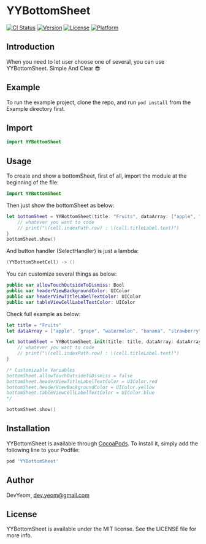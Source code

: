 # YYBottomSheet

[![CI Status](https://img.shields.io/travis/Yeom/YYBottomSheet.svg?style=flat)](https://travis-ci.org/Yeom/YYBottomSheet)
[![Version](https://img.shields.io/cocoapods/v/YYBottomSheet.svg?style=flat)](https://cocoapods.org/pods/YYBottomSheet)
[![License](https://img.shields.io/cocoapods/l/YYBottomSheet.svg?style=flat)](https://cocoapods.org/pods/YYBottomSheet)
[![Platform](https://img.shields.io/cocoapods/p/YYBottomSheet.svg?style=flat)](https://cocoapods.org/pods/YYBottomSheet)

## Introduction

When you need to let user choose one of several, you can use YYBottomSheet. Simple And Clear 😎

## Example

To run the example project, clone the repo, and run `pod install` from the Example directory first.

## Import

```swift
import YYBottomSheet
```

## Usage

To create and show a bottomSheet, first of all, import the module at the beginning of the file:

```swift
import YYBottomSheet
```

Then just show the bottomSheet as below:

```swift
let bottomSheet = YYBottomSheet(title: "Fruits", dataArray: ["apple", "grape", "strawberry"]) { (cell) in
    // whatever you want to code
    // print("\(cell.indexPath.row) : \(cell.titleLabel.text)")
}
bottomSheet.show()
```

And button handler (SelectHandler) is just a lambda:

```swift
(YYBottomSheetCell) -> ()
```

You can customize several things as below:

```swift
public var allowTouchOutsideToDismiss: Bool
public var headerViewBackgroundColor: UIColor
public var headerViewTitleLabelTextColor: UIColor
public var tableViewCellLabelTextColor: UIColor
```

Check full example as below:

```swift
let title = "Fruits"
let dataArray = ["apple", "grape", "watermelon", "banana", "strawberry", "cherry", "pineapple", "pear"]

let bottomSheet = YYBottomSheet.init(title: title, dataArray: dataArray) { (cell) in
    // whatever you want to code
    // print("\(cell.indexPath.row) : \(cell.titleLabel.text)")
}

/* Customizable Variables
bottomSheet.allowTouchOutsideToDismiss = false
bottomSheet.headerViewTitleLabelTextColor = UIColor.red
bottomSheet.headerViewBackgroundColor = UIColor.yellow
bottomSheet.tableViewCellLabelTextColor = UIColor.blue
*/

bottomSheet.show()
```

## Installation

YYBottomSheet is available through [CocoaPods](https://cocoapods.org/pods/YYBottomSheet). To install
it, simply add the following line to your Podfile:

```ruby
pod 'YYBottomSheet'
```

## Author

DevYeom, dev.yeom@gmail.com

## License

YYBottomSheet is available under the MIT license. See the LICENSE file for more info.
